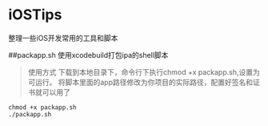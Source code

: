# iOSTips
整理一些iOS开发常用的工具和脚本

##packapp.sh
使用xcodebuild打包ipa的shell脚本
>使用方式
下载到本地目录下，命令行下执行chmod +x packapp.sh,设置为可运行。
将脚本里面的app路径修改为你项目的实际路径，配置好签名和证书就可以用了

```
chmod +x packapp.sh
./packapp.sh
